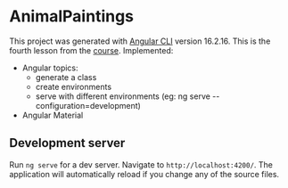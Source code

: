 # AnimalPaintings

This project was generated with [Angular CLI](https://github.com/angular/angular-cli) version 16.2.16.
This is the fourth lesson from the [course](https://www.udemy.com/course/complete-angular-14-course-learn-frontend-development/).
Implemented:
- Angular topics:
  - generate a class
  - create environments
  - serve with different environments (eg: ng serve --configuration=development)
- Angular Material

## Development server

Run `ng serve` for a dev server. Navigate to `http://localhost:4200/`. The application will automatically reload if you change any of the source files.
